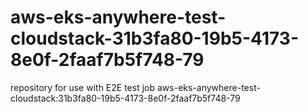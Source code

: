 # aws-eks-anywhere-test-cloudstack-31b3fa80-19b5-4173-8e0f-2faaf7b5f748-79
repository for use with E2E test job aws-eks-anywhere-test-cloudstack:31b3fa80-19b5-4173-8e0f-2faaf7b5f748-79
